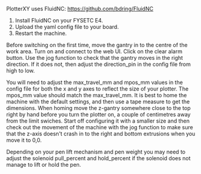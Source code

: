PlotterXY uses FluidNC: https://github.com/bdring/FluidNC

1. Install FluidNC on your FYSETC E4.
2. Upload the yaml config file to your board.
3. Restart the machine.

Before switching on the first time, move the gantry in to the centre of the work area. Turn on and connect to the web UI. Click on the clear alarm button. Use the jog function to check that the gantry moves in the right direction. If it does not, then adjust the direction_pin in the config file from high to low.

You will need to adjust the max_travel_mm and mpos_mm values in the config file for both the x and y axes to reflect the size of your plotter. The mpos_mm value should match the max_travel_mm. It is best to home the machine with the default settings, and then use a tape measure to get the dimensions. When homing move the z-gantry somewhere close to the top right by hand before you turn the plotter on, a couple of centimetres away from the limit swiches. Start off configuring it with a smaller size and then check out the movement of the machine with the jog function to make sure that the z-axis doesn't crash in to the right and bottom extrusions when you move it to 0,0.

Depending on your pen lift mechanism and pen weight you may need to adjust the solenoid pull_percent and hold_percent if the solenoid does not manage to lift or hold the pen.
